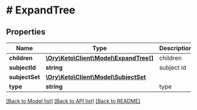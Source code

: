 # # ExpandTree

## Properties

Name | Type | Description | Notes
------------ | ------------- | ------------- | -------------
**children** | [**\Ory\Keto\Client\Model\ExpandTree[]**](ExpandTree.md) | children | [optional]
**subjectId** | **string** | subject id | [optional]
**subjectSet** | [**\Ory\Keto\Client\Model\SubjectSet**](SubjectSet.md) |  | [optional]
**type** | **string** | type |

[[Back to Model list]](../../README.md#models) [[Back to API list]](../../README.md#endpoints) [[Back to README]](../../README.md)
